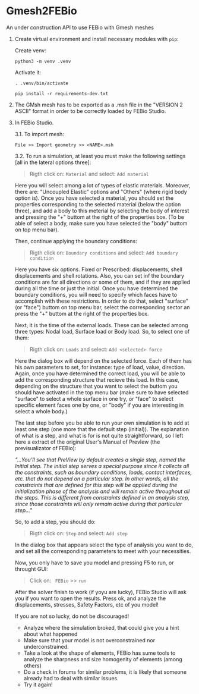 # Gmesh2FEBio
An under construction API to use FEBio with Gmesh meshes 

1. Create virtual environment and install necessary modules with `pip`:

    Create venv:

    ```
    python3 -m venv .venv
    ```

    Activate it:

    ```
    . .venv/bin/activate
    ```

    ```
    pip install -r requirements-dev.txt
    ```
    
    
2. The GMsh mesh has to be exported as a <NAME>.msh file in the "VERSION 2 ASCII" format in order to be correctly loaded by FEBio Studio.
    
3. In FEBio Studio.
    
    3.1. To import mesh:
    ```
    File >> Import geometry >> <NAME>.msh
    ```
    3.2. To run a simulation, at least you must make the following settings [all in the lateral options three]:
    > Rigth click on: ```Material``` and select: ```Add material``` 
    
    Here you will select among a lot of types of elastic materials. Moreover, there are: "Uncoupled Elastic" options and "Others" (where rigid body option is). Once you have selected a material, you should set the properties corresponding to the selected material (below the option three), and add a body to this meterial by selecting the body of interest and pressing the "+" buttom at the right of the properties box. (To be able of select a body, make sure you have selected the "body" buttom on top menu bar).
    
    Then, continue applying the boundary conditions:
    
     > Rigth click on: ```Boundary conditions``` and select: ```Add boundary condition``` 
    
    Here you have six options. Fixed or Prescribed: displacements, shell displacements and shell rotations. Also, you can set inf the boundary conditions are for all directions or some of them, and if they are applied during all the time or just the initial. Once you have determined the boundary conditions, you will need to specify which faces have to accomplish with these restrictions. In order to do that, select "surface" (or "face") buttom on top menu bar, select the corresponding sector an press the "+" buttom at the right of the properties box.
    
    Next, it is the time of the external loads. These can be selected among three types: Nodal load, Surface load or Body load. So, to select one of them:
    
    > Rigth click on: ```Loads``` and select: ```Add <selected> force```
    
    Here the dialog box will depend on the selected force. Each of them has his own parameters to set, for instance: type of load, value, direction. Again, once you have determined the correct load, you will be able to add the corresponding structure that recieve this load. In this case, depending on the structure that you want to select the buttom you should have activated in the top menu bar (make sure to have selected "surface" to select a whole surface in one try, or "face" to select specific element faces one by one, or "body" if you are interesting in select a whole body.)
    
    The last step before you be able to run your own simulation is to add at least one step (one more that the default step (initial)). The explanation of what is a step, and what is for is not quite straightforward, so I left here a extract of the original User's Manual of PrevIew (the previsualizator of FEBio):
    
    _"...You’ll see that PreView by default creates a single step, named the Initial step. The initial step serves a special purpose since it collects all the constraints, such as boundary conditions, loads, contact interfaces, etc. that do not depend on a particular step. In other words, all the constraints that are defined for this step will be applied during the initialization phase of the analysis and will remain active throughout all the steps. This is different from constraints defined in an analysis step, since those constraints will only remain active during that particular step..."_
    
    So, to add a step, you should do:
    
    > Rigth click on: `Step` and select: `Add step`
    
    In the dialog box that appears select the type of analysis you want to do, and set all the corresponding parameters to meet with your necessities.
    
    Now, you only have to save you model and pressing F5 to run, or throught GUI:
    
    > Click on: ` FEBio` >> ` run `
    
    After the solver finish to work (if yoyu are lucky), FEBio Studio will ask you if you want to open the results. Press ok, and analyze the displacements, stresses, Safety Factors, etc of you model!
    
    If you are not so lucky, do not be discouraged!
        
    - Analyze where the simulation broked, that could give you a hint about what happened
    - Make sure that your model is not overconstrained nor underconstrained.
    - Take a look at the shape of elements, FEBio has sume tools to analyze the sharpness and size homogenity of elements (among others)
    - Do a check in forums for similar problems, it is likely that someone already had to deal with similar issues.
    - Try it again!

